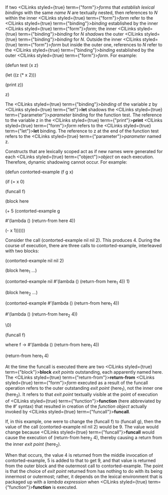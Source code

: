  



If two <ClLinks styled={true} term={"form"}><i>forms</i></ClLinks> that *establish lexical bindings* with the same *name N* are textually nested, then references to *N* within the inner <ClLinks styled={true} term={"form"}><i>form</i></ClLinks> refer to the <ClLinks styled={true} term={"binding"}><i>binding</i></ClLinks> established by the inner <ClLinks styled={true} term={"form"}><i>form</i></ClLinks>; the inner <ClLinks styled={true} term={"binding"}><i>binding</i></ClLinks> for *N shadows* the outer <ClLinks styled={true} term={"binding"}><i>binding</i></ClLinks> for *N*. Outside the inner <ClLinks styled={true} term={"form"}><i>form</i></ClLinks> but inside the outer one, references to *N* refer to the <ClLinks styled={true} term={"binding"}><i>binding</i></ClLinks> established by the outer <ClLinks styled={true} term={"form"}><i>form</i></ClLinks>. For example: 



(defun test (x z) 



(let ((z (\* x 2))) 



(print z)) 



z) 



The <ClLinks styled={true} term={"binding"}><i>binding</i></ClLinks> of the variable z by <ClLinks styled={true} term={"let"}><b>let</b></ClLinks> shadows the <ClLinks styled={true} term={"parameter"}><i>parameter</i></ClLinks> binding for the function test. The reference to the variable z in the <ClLinks styled={true} term={"print"}><b>print</b></ClLinks> <ClLinks styled={true} term={"form"}><i>form</i></ClLinks> refers to the <ClLinks styled={true} term={"let"}><b>let</b></ClLinks> binding. The reference to z at the end of the function test refers to the <ClLinks styled={true} term={"parameter"}><i>parameter</i></ClLinks> named z. 



Constructs that are lexically scoped act as if new names were generated for each <ClLinks styled={true} term={"object"}><i>object</i></ClLinks> on each execution. Therefore, dynamic shadowing cannot occur. For example: 



(defun contorted-example (f g x) 



(if (= x 0) 



(funcall f) 



(block here 



(+ 5 (contorted-example g 



#’(lambda () (return-from here 4)) 



(- x 1)))))) 



Consider the call (contorted-example nil nil 2). This produces 4. During the course of execution, there are three calls to contorted-example, interleaved with two blocks: 



(contorted-example nil nil 2) 



(block here<sub>1</sub> ...) 



(contorted-example nil #’(lambda () (return-from here<sub>1</sub> 4)) 1) 



(block here<sub>2</sub> ...) 



(contorted-example #’(lambda () (return-from here<sub>1</sub> 4)) 



#’(lambda () (return-from here<sub>2</sub> 4)) 



\0) 



(funcall f) 



where f → #’(lambda () (return-from here<sub>1</sub> 4))  







(return-from here<sub>1</sub> 4) 



At the time the funcall is executed there are two <ClLinks styled={true} term={"block"}><b>block</b></ClLinks> *exit points* outstanding, each apparently named here. The <ClLinks styled={true} term={"return-from"}><b>return-from</b></ClLinks> <ClLinks styled={true} term={"form"}><i>form</i></ClLinks> executed as a result of the funcall operation refers to the outer outstanding *exit point* (here<sub>1</sub>), not the inner one (here<sub>2</sub>). It refers to that *exit point* textually visible at the point of execution of <ClLinks styled={true} term={"function"}><b>function</b></ClLinks> (here abbreviated by the #’ syntax) that resulted in creation of the *function object* actually invoked by <ClLinks styled={true} term={"funcall"}><b>funcall</b></ClLinks>. 



If, in this example, one were to change the (funcall f) to (funcall g), then the value of the call (contorted-example nil nil 2) would be 9. The value would change because <ClLinks styled={true} term={"funcall"}><b>funcall</b></ClLinks> would cause the execution of (return-from here<sub>2</sub> 4), thereby causing a return from the inner *exit point* (here<sub>2</sub>). 



When that occurs, the value 4 is returned from the middle invocation of contorted-example, 5 is added to that to get 9, and that value is returned from the outer block and the outermost call to contorted-example. The point is that the choice of *exit point* returned from has nothing to do with its being innermost or outermost; rather, it depends on the lexical environment that is packaged up with a *lambda expression* when <ClLinks styled={true} term={"function"}><b>function</b></ClLinks> is executed. 



